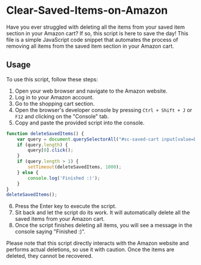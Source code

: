 # Clear-Saved-Items-on-Amazon

Have you ever struggled with deleting all the items from your saved item section in your Amazon cart? If so, this script is here to save the day! This file is a simple JavaScript code snippet that automates the process of removing all items from the saved item section in your Amazon cart.

## Usage
To use this script, follow these steps:

1. Open your web browser and navigate to the Amazon website.
2. Log in to your Amazon account.
3. Go to the shopping cart section.
4. Open the browser's developer console by pressing `Ctrl + Shift + J` or `F12` and clicking on the "Console" tab.
5. Copy and paste the provided script into the console.

```javascript
function deleteSavedItems() {
    var query = document.querySelectorAll("#sc-saved-cart input[value=Delete]");
    if (query.length) {
        query[0].click();
    }
    if (query.length > 1) {
        setTimeout(deleteSavedItems, 1000);
    } else {
        console.log('Finished :)');
    }
}
deleteSavedItems();
```

6. Press the Enter key to execute the script.
7. Sit back and let the script do its work. It will automatically delete all the saved items from your Amazon cart.
9. Once the script finishes deleting all items, you will see a message in the console saying "Finished :)".

Please note that this script directly interacts with the Amazon website and performs actual deletions, so use it with caution. Once the items are deleted, they cannot be recovered.

